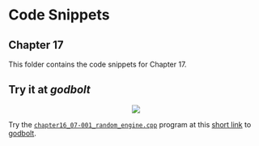 # Code Snippets
## Chapter 17

This folder contains the code snippets for Chapter 17.

## Try it at _godbolt_

<p align="center">
    <a href="https://godbolt.org/z/PeM54nnEW" alt="godbolt">
        <img src="https://img.shields.io/badge/try%20it%20on-godbolt-green" /></a>
</p>

Try the [`chapter16_07-001_random_engine.cpp`](./chapter16_07-001_random_engine.cpp)
program at this
[short link](https://godbolt.org/z/PeM54nnEW) to [godbolt](https://godbolt.org/).
